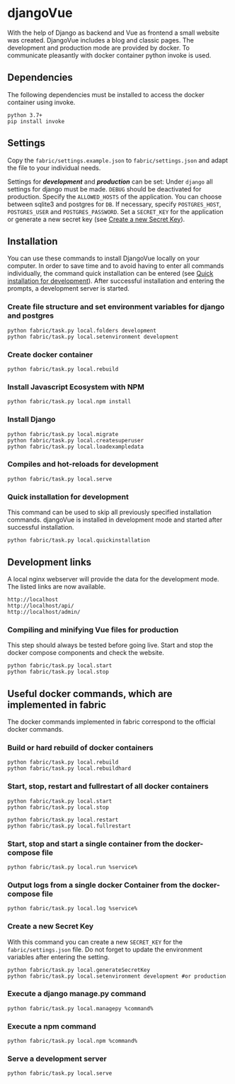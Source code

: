 # djangoVue

With the help of Django as backend and Vue as frontend a small website was created. DjangoVue includes a blog and classic pages. 
The development and production mode are provided by docker. To communicate pleasantly with docker container python invoke is used. 



## Dependencies

The following dependencies must be installed to access the docker container using invoke.

```
python 3.7+
pip install invoke
```


## Settings

Copy the `fabric/settings.example.json` to `fabric/settings.json` and adapt the file to your individual needs.

Settings for ***development*** and ***production*** can be set:
Under `django` all settings for django must be made. 
`DEBUG` should be deactivated for production. 
Specify the `ALLOWED_HOSTS` of the application.
You can choose between sqlite3 and postgres for `DB`.
If necessary, specify `POSTGRES_HOST`, `POSTGRES_USER` and `POSTGRES_PASSWORD`.
Set a `SECRET_KEY` for the application or generate a new secret key (see [Create a new Secret Key](#Create-a-new-Secret-Key)).


## Installation

You can use these commands to install DjangoVue locally on your computer. In order to save time and to avoid having to enter all commands individually, the command quick installation can be entered (see [Quick installation for development](#Quick-installation-for-development)). After successful installation and entering the prompts, a development server is started.

### Create file structure and set environment variables for django and postgres

```
python fabric/task.py local.folders development
python fabric/task.py local.setenvironment development
```


### Create docker container

```
python fabric/task.py local.rebuild
```


### Install Javascript Ecosystem with NPM

```
python fabric/task.py local.npm install
```


### Install Django

```
python fabric/task.py local.migrate
python fabric/task.py local.createsuperuser
python fabric/task.py local.loadexampledata
```


### Compiles and hot-reloads for development

```
python fabric/task.py local.serve
```

### Quick installation for development

This command can be used to skip all previously specified installation commands. djangoVue is installed in development mode and started after successful installation.

```
python fabric/task.py local.quickinstallation
```

## Development links

A local nginx webserver will provide the data for the development mode. The listed links are now available.
```
http://localhost
http://localhost/api/
http://localhost/admin/
```


### Compiling and minifying Vue files for production

This step should always be tested before going live. Start and stop the docker compose components and check the website.

```
python fabric/task.py local.start
python fabric/task.py local.stop
```



## Useful docker commands, which are implemented in fabric

The docker commands implemented in fabric correspond to the official docker commands.


### Build or hard rebuild of docker containers

```
python fabric/task.py local.rebuild
python fabric/task.py local.rebuildhard
```

### Start, stop, restart and fullrestart of all docker containers

```
python fabric/task.py local.start
python fabric/task.py local.stop

python fabric/task.py local.restart
python fabric/task.py local.fullrestart
```

### Start, stop and start a single container from the docker-compose file

```
python fabric/task.py local.run %service%
```

### Output logs from a single docker Container from the docker-compose file

```
python fabric/task.py local.log %service%
```

### Create a new Secret Key

With this command you can create a new `SECRET_KEY` for the `fabric/settings.json` file. Do not forget to update the environment variables after entering the setting.

```
python fabric/task.py local.generateSecretKey
python fabric/task.py local.setenvironment development #or production
```

### Execute a django manage.py command 

```
python fabric/task.py local.managepy %command%
```

### Execute a npm command 

```
python fabric/task.py local.npm %command%
```

### Serve a development server 

```
python fabric/task.py local.serve
```
